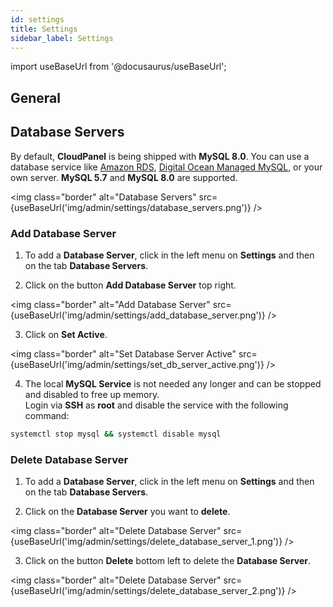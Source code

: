 ```yaml
---
id: settings
title: Settings
sidebar_label: Settings
---
```


import useBaseUrl from '@docusaurus/useBaseUrl';

## General

## Database Servers

By default, **CloudPanel** is being shipped with **MySQL 8.0**. You can use a database service like [Amazon RDS](https://aws.amazon.com/rds/), [Digital Ocean Managed MySQL](https://www.digitalocean.com/products/managed-databases-mysql/), 
or your own server. **MySQL 5.7** and **MySQL 8.0** are supported.

<img class="border" alt="Database Servers" src={useBaseUrl('img/admin/settings/database_servers.png')} />

### Add Database Server

1. To add a **Database Server**, click in the left menu on **Settings** and then on the tab **Database Servers**.

2. Click on the button **Add Database Server** top right.

<img class="border" alt="Add Database Server" src={useBaseUrl('img/admin/settings/add_database_server.png')} />

3. Click on **Set Active**.

<img class="border" alt="Set Database Server Active" src={useBaseUrl('img/admin/settings/set_db_server_active.png')} />

4. The local **MySQL Service** is not needed any longer and can be stopped and disabled to free up memory. <br />
Login via **SSH** as **root** and disable the service with the following command:

```bash
systemctl stop mysql && systemctl disable mysql
```

### Delete Database Server

1. To add a **Database Server**, click in the left menu on **Settings** and then on the tab **Database Servers**.

2. Click on the **Database Server** you want to **delete**.

<img class="border" alt="Delete Database Server" src={useBaseUrl('img/admin/settings/delete_database_server_1.png')} />

3. Click on the button **Delete** bottom left to delete the **Database Server**.

<img class="border" alt="Delete Database Server" src={useBaseUrl('img/admin/settings/delete_database_server_2.png')} />